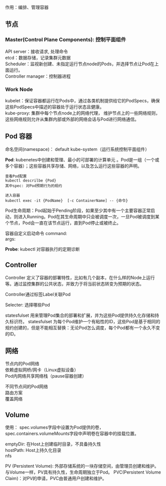
作用：编排、管理容器

## 节点 
### Master(Control Plane Components): 控制平面组件  
API server：接收请求, 处理命令  
etcd：数据存储，记录集群元数据    
Scheduler：监视新创建、未指定运行节点node的Pods，并选择节点让Pod在上面运行。  
Controller manager：控制器进程

### Work Node

kubelet：保证容器都运行在Pods中，通过各类机制提供给它的PodSpecs，确保这些PodSpecs中描述的容器处于运行状态且健康。  
kube-proxy: 集群中每个节点node上的网络代理， 维护节点上的一些网络规则，这些网络规则允许从集群内部或外部的网络会话与Pod进行网络通信。  

## Pod 容器
命名空间(namespace)：
default kube-system（运行系统控制平面组件）

**Pod**: kubenetes中创建和管理、最小的可部署的计算单元 。Pod是一组（一个或多个容器）；这些容器共享存储、网络，以及怎么运行这些容器的声明。  

```
查看Pod配置
kubectl descrilbe {Pod}  
其中spec: 对Pod预期行为的规约 

进入容器
kubectl exec -it {PodName}  [-c ContainerName] -- {命令}  
```
Pod生命周期：Pod起始于Pending阶段，如果至少其中有一个主要容器正常启动，则进入Running。Pod在其生命周期中只会被调度一次，一旦Pod被调度到某个节点，Pod会一直在该节点运行，直到Pod停止或被终止。

容器自定义启动命令 
command:  
args:  

**Probe**: kubectl 对容器执行的定期诊断

## Controller
Controller 定义了容器的部署特性，比如有几个副本，在什么样的Node上运行等。通过监控集群的公共状态，并致力于将当前状态转变为预期的状态。

Controller通过标签Label关联Pod

Selecter: 选择哪些Pod

statesfulset 用来管理Pod集合的部署和扩展，并为这些Pod提供持久化存储和持久标识符。
statesfulset 为每个Pod维护一个有粘性的ID，这些Pod是基于相同的规约创建的，但是不能相互替换：无论Pod怎么调度，每个Pod都有一个永久不变的ID。

## 网络
节点内的Pod网络  
依赖虚拟网桥/网卡（Linux虚拟设备）  
Pod内网络共享网络栈（pause容器创建）  

不同节点间的Pod网络  
路由方案  
覆盖网络  

## Volume

使用：
spec.volumes字段中设置为Pod提供的卷，spec.containers.volumeMounts字段中声明卷在容器中的挂载位置。

emptyDir: 在Host上创建临时目录，不具备持久性  
hostPath:  Host上持久化目录  
nfs

PV (Persistent Volume): 外部存储系统的一块存储空间，由管理员创建和维护。与Volume一样，PV具有持久性，生命周期独立于Pod。
PVC(Persistent Volume Claim)：对PV的申请，PVC由普通用户创建和维护。